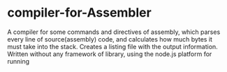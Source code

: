 # compiler-for-Assembler
A compiler for some commands and directives of assembly, which parses every line of source(assembly) code, and calculates how much bytes it must take into the stack. Creates a listing file with the output information.
Written without any framework of library, using the node.js platform for running
